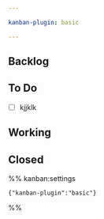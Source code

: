 ```yaml
---

kanban-plugin: basic

---
```


## Backlog



## To Do

- [ ] kjjklk


## Working



## Closed





%% kanban:settings
```
{"kanban-plugin":"basic"}
```
%%